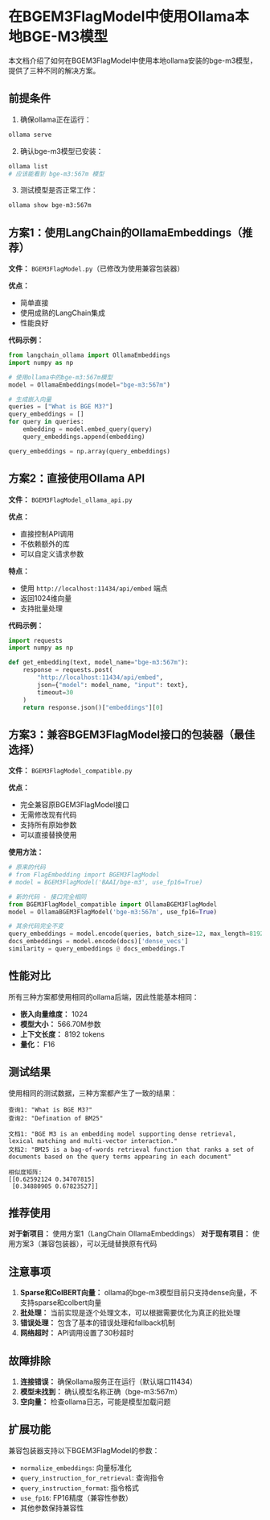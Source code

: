 # 在BGEM3FlagModel中使用Ollama本地BGE-M3模型

本文档介绍了如何在BGEM3FlagModel中使用本地ollama安装的bge-m3模型，提供了三种不同的解决方案。

## 前提条件

1. 确保ollama正在运行：
```bash
ollama serve
```

2. 确认bge-m3模型已安装：
```bash
ollama list
# 应该能看到 bge-m3:567m 模型
```

3. 测试模型是否正常工作：
```bash
ollama show bge-m3:567m
```

## 方案1：使用LangChain的OllamaEmbeddings（推荐）

**文件：** `BGEM3FlagModel.py`（已修改为使用兼容包装器）

**优点：**
- 简单直接
- 使用成熟的LangChain集成
- 性能良好

**代码示例：**
```python
from langchain_ollama import OllamaEmbeddings
import numpy as np

# 使用ollama中的bge-m3:567m模型
model = OllamaEmbeddings(model="bge-m3:567m")

# 生成嵌入向量
queries = ["What is BGE M3?"]
query_embeddings = []
for query in queries:
    embedding = model.embed_query(query)
    query_embeddings.append(embedding)

query_embeddings = np.array(query_embeddings)
```

## 方案2：直接使用Ollama API

**文件：** `BGEM3FlagModel_ollama_api.py`

**优点：**
- 直接控制API调用
- 不依赖额外的库
- 可以自定义请求参数

**特点：**
- 使用 `http://localhost:11434/api/embed` 端点
- 返回1024维向量
- 支持批量处理

**代码示例：**
```python
import requests
import numpy as np

def get_embedding(text, model_name="bge-m3:567m"):
    response = requests.post(
        "http://localhost:11434/api/embed",
        json={"model": model_name, "input": text},
        timeout=30
    )
    return response.json()["embeddings"][0]
```

## 方案3：兼容BGEM3FlagModel接口的包装器（最佳选择）

**文件：** `BGEM3FlagModel_compatible.py`

**优点：**
- 完全兼容原BGEM3FlagModel接口
- 无需修改现有代码
- 支持所有原始参数
- 可以直接替换使用

**使用方法：**
```python
# 原来的代码
# from FlagEmbedding import BGEM3FlagModel
# model = BGEM3FlagModel('BAAI/bge-m3', use_fp16=True)

# 新的代码 - 接口完全相同
from BGEM3FlagModel_compatible import OllamaBGEM3FlagModel
model = OllamaBGEM3FlagModel('bge-m3:567m', use_fp16=True)

# 其余代码完全不变
query_embeddings = model.encode(queries, batch_size=12, max_length=8192)['dense_vecs']
docs_embeddings = model.encode(docs)['dense_vecs']
similarity = query_embeddings @ docs_embeddings.T
```

## 性能对比

所有三种方案都使用相同的ollama后端，因此性能基本相同：

- **嵌入向量维度：** 1024
- **模型大小：** 566.70M参数
- **上下文长度：** 8192 tokens
- **量化：** F16

## 测试结果

使用相同的测试数据，三种方案都产生了一致的结果：

```
查询1: "What is BGE M3?"
查询2: "Defination of BM25"

文档1: "BGE M3 is an embedding model supporting dense retrieval, lexical matching and multi-vector interaction."
文档2: "BM25 is a bag-of-words retrieval function that ranks a set of documents based on the query terms appearing in each document"

相似度矩阵:
[[0.62592124 0.34707815]
 [0.34880905 0.67823527]]
```

## 推荐使用

**对于新项目：** 使用方案1（LangChain OllamaEmbeddings）
**对于现有项目：** 使用方案3（兼容包装器），可以无缝替换原有代码

## 注意事项

1. **Sparse和ColBERT向量：** ollama的bge-m3模型目前只支持dense向量，不支持sparse和colbert向量
2. **批处理：** 当前实现是逐个处理文本，可以根据需要优化为真正的批处理
3. **错误处理：** 包含了基本的错误处理和fallback机制
4. **网络超时：** API调用设置了30秒超时

## 故障排除

1. **连接错误：** 确保ollama服务正在运行（默认端口11434）
2. **模型未找到：** 确认模型名称正确（bge-m3:567m）
3. **空向量：** 检查ollama日志，可能是模型加载问题

## 扩展功能

兼容包装器支持以下BGEM3FlagModel的参数：
- `normalize_embeddings`: 向量标准化
- `query_instruction_for_retrieval`: 查询指令
- `query_instruction_format`: 指令格式
- `use_fp16`: FP16精度（兼容性参数）
- 其他参数保持兼容性
